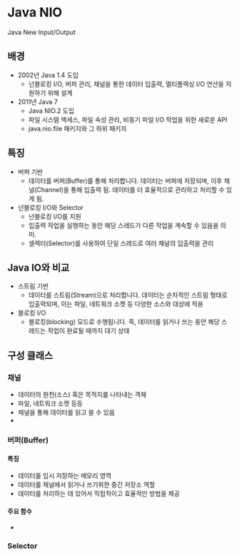# Java NIO

Java New Input/Output

## 배경
- 2002년 Java 1.4 도입
  - 넌블로킹 I/O, 버퍼 관리, 채널을 통한 데이터 입출력, 멀티플렉싱 I/O 연산을 지원하기 위해 설계
- 2011년 Java 7
  - Java NIO.2 도입
  - 파일 시스템 액세스, 파일 속성 관리, 비동기 파일 I/O 작업을 위한 새로운 API
  - java.nio.file 패키지와 그 하위 패키지

## 특징 
- 버퍼 기반
  - 데이터를 버퍼(Buffer)를 통해 처리합니다. 데이터는 버퍼에 저장되며, 이후 채널(Channel)을 통해 입출력 됨. 데이터를 더 효율적으로 관리하고 처리할 수 있게 됨.
- 넌블로킹 I/O와 Selector 
  -  넌블로킹 I/O를 지원
  -  입출력 작업을 실행하는 동안 해당 스레드가 다른 작업을 계속할 수 있음을 의미.
  -  셀렉터(Selector)를 사용하여 단일 스레드로 여러 채널의 입출력을 관리

## Java IO와 비교 
- 스트림 기반
  - 데이터를 스트림(Stream)으로 처리합니다. 데이터는 순차적인 스트림 형태로 입출력되며, 이는 파일, 네트워크 소켓 등 다양한 소스와 대상에 적용
- 블로킹 I/O
  - 블로킹(blocking) 모드로 수행됩니다. 즉, 데이터를 읽거나 쓰는 동안 해당 스레드는 작업이 완료될 때까지 대기 상태


## 구성 클래스

### 채널
- 데이터의 원천(소스) 혹은 목적지를 나타내는 객체
- 파일, 네트워크 소켓 등등
- 채널을 통해 데이터를 읽고 쓸 수 있음
- 

### 버퍼(Buffer)

#### 특징
- 데이터를 임시 저장하는 메모리 영역
- 데이터를 채널에서 읽거나 쓰기위한 중간 저장소 역할
- 데이터를 처리하는 데 있어서 직접적이고 효율적인 방법을 제공

#### 주요 함수
- 

### Selector
